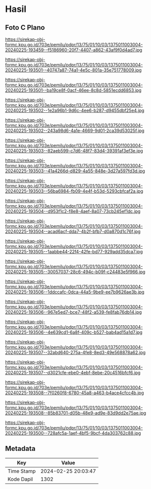 # Hasil

## Foto C Plano

https://sirekap-obj-formc.kpu.go.id/703e/pemilu/pdpr/13/75/01/10/03/1375011003004-20240225-193459--f5186960-20f7-4407-a862-43af9f0d4ad7.jpg

https://sirekap-obj-formc.kpu.go.id/703e/pemilu/pdpr/13/75/01/10/03/1375011003004-20240225-193501--40747a87-74a1-4e5c-801a-35e751778009.jpg

https://sirekap-obj-formc.kpu.go.id/703e/pemilu/pdpr/13/75/01/10/03/1375011003004-20240225-193501--ba19ce8f-0acf-46ee-8c8d-5851ecdd6853.jpg

https://sirekap-obj-formc.kpu.go.id/703e/pemilu/pdpr/13/75/01/10/03/1375011003004-20240225-193502--1e2a96b1-9d6c-4ee6-b287-d9455dbf25e4.jpg

https://sirekap-obj-formc.kpu.go.id/703e/pemilu/pdpr/13/75/01/10/03/1375011003004-20240225-193502--243a98d6-4a1e-4669-9d01-2ca39d53025f.jpg

https://sirekap-obj-formc.kpu.go.id/703e/pemilu/pdpr/13/75/01/10/03/1375011003004-20240225-193503--82aeb599-c7d6-48f7-83d4-39391af3ef3e.jpg

https://sirekap-obj-formc.kpu.go.id/703e/pemilu/pdpr/13/75/01/10/03/1375011003004-20240225-193503--41a4266d-d829-4a55-848e-3d27a597fd3d.jpg

https://sirekap-obj-formc.kpu.go.id/703e/pemilu/pdpr/13/75/01/10/03/1375011003004-20240225-193503--56ba6984-fb09-4e4f-b53d-5293cbfcaf2a.jpg

https://sirekap-obj-formc.kpu.go.id/703e/pemilu/pdpr/13/75/01/10/03/1375011003004-20240225-193504--d953f1c2-f8e8-4aef-8a07-73cb245ef1dc.jpg

https://sirekap-obj-formc.kpu.go.id/703e/pemilu/pdpr/13/75/01/10/03/1375011003004-20240225-193504--acad6acf-dda7-4b2f-bfb7-d0a870d1c76f.jpg

https://sirekap-obj-formc.kpu.go.id/703e/pemilu/pdpr/13/75/01/10/03/1375011003004-20240225-193505--1aabbe44-22f4-42fe-bd77-929add35dca7.jpg

https://sirekap-obj-formc.kpu.go.id/703e/pemilu/pdpr/13/75/01/10/03/1375011003004-20240225-193505--30057037-28c6-494c-b09f-c24483e5f966.jpg

https://sirekap-obj-formc.kpu.go.id/703e/pemilu/pdpr/13/75/01/10/03/1375011003004-20240225-193506--1ddccafc-0dca-44a5-9be9-ee7b9626ae3b.jpg

https://sirekap-obj-formc.kpu.go.id/703e/pemilu/pdpr/13/75/01/10/03/1375011003004-20240225-193506--967e5ed7-bce7-48f2-a539-fe8fab76db14.jpg

https://sirekap-obj-formc.kpu.go.id/703e/pemilu/pdpr/13/75/01/10/03/1375011003004-20240225-193506--4e639cd1-6a8f-409c-b527-bab4ad15a1d7.jpg

https://sirekap-obj-formc.kpu.go.id/703e/pemilu/pdpr/13/75/01/10/03/1375011003004-20240225-193507--32abd640-275a-4fe8-8ed3-49e568878a62.jpg

https://sirekap-obj-formc.kpu.go.id/703e/pemilu/pdpr/13/75/01/10/03/1375011003004-20240225-193507--d3021cfe-ebe0-4ebf-8ebe-20c4516bfcf6.jpg

https://sirekap-obj-formc.kpu.go.id/703e/pemilu/pdpr/13/75/01/10/03/1375011003004-20240225-193508--7f0260f8-6780-45a8-a463-b4ace4cfcc4b.jpg

https://sirekap-obj-formc.kpu.go.id/703e/pemilu/pdpr/13/75/01/10/03/1375011003004-20240225-193508--85b83701-d05b-48e9-ad9e-83d9dd2e75ae.jpg

https://sirekap-obj-formc.kpu.go.id/703e/pemilu/pdpr/13/75/01/10/03/1375011003004-20240225-193500--728afc5a-1aef-4bf5-9bcf-4da303762c88.jpg


## Metadata

| Key        | Value               |
| ---------- | ------------------- |
| Time Stamp | 2024-02-25 20:03:47 |
| Kode Dapil | 1302                |



